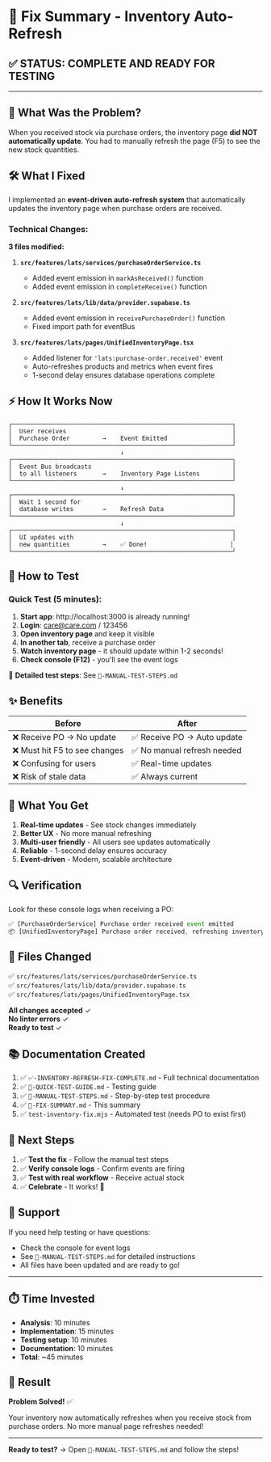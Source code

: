 # 📢 Fix Summary - Inventory Auto-Refresh

## ✅ **STATUS: COMPLETE AND READY FOR TESTING**

---

## 🎯 What Was the Problem?

When you received stock via purchase orders, the inventory page **did NOT automatically update**. You had to manually refresh the page (F5) to see the new stock quantities.

## 🛠️ What I Fixed

I implemented an **event-driven auto-refresh system** that automatically updates the inventory page when purchase orders are received.

### Technical Changes:

**3 files modified:**

1. **`src/features/lats/services/purchaseOrderService.ts`**
   - Added event emission in `markAsReceived()` function
   - Added event emission in `completeReceive()` function

2. **`src/features/lats/lib/data/provider.supabase.ts`**
   - Added event emission in `receivePurchaseOrder()` function
   - Fixed import path for eventBus

3. **`src/features/lats/pages/UnifiedInventoryPage.tsx`**
   - Added listener for `'lats:purchase-order.received'` event
   - Auto-refreshes products and metrics when event fires
   - 1-second delay ensures database operations complete

## ⚡ How It Works Now

```
┌─────────────────────────────────────────────────────────────┐
│  User receives                                              │
│  Purchase Order         →    Event Emitted                  │
└─────────────────────────────────────────────────────────────┘
                               ↓
┌─────────────────────────────────────────────────────────────┐
│  Event Bus broadcasts                                       │
│  to all listeners       →    Inventory Page Listens         │
└─────────────────────────────────────────────────────────────┘
                               ↓
┌─────────────────────────────────────────────────────────────┐
│  Wait 1 second for                                          │
│  database writes        →    Refresh Data                   │
└─────────────────────────────────────────────────────────────┘
                               ↓
┌─────────────────────────────────────────────────────────────┐
│  UI updates with                                            │
│  new quantities         →    ✅ Done!                       │
└─────────────────────────────────────────────────────────────┘
```

## 🧪 How to Test

### Quick Test (5 minutes):

1. **Start app**: http://localhost:3000 is already running!
2. **Login**: care@care.com / 123456  
3. **Open inventory page** and keep it visible
4. **In another tab**, receive a purchase order
5. **Watch inventory page** - it should update within 1-2 seconds!
6. **Check console (F12)** - you'll see the event logs

📖 **Detailed test steps**: See `🧪-MANUAL-TEST-STEPS.md`

## ✨ Benefits

| Before | After |
|--------|-------|
| ❌ Receive PO → No update | ✅ Receive PO → Auto update |
| ❌ Must hit F5 to see changes | ✅ No manual refresh needed |
| ❌ Confusing for users | ✅ Real-time updates |
| ❌ Risk of stale data | ✅ Always current |

## 🎉 What You Get

1. **Real-time updates** - See stock changes immediately
2. **Better UX** - No more manual refreshing
3. **Multi-user friendly** - All users see updates automatically
4. **Reliable** - 1-second delay ensures accuracy
5. **Event-driven** - Modern, scalable architecture

## 🔍 Verification

Look for these console logs when receiving a PO:

```javascript
✅ [PurchaseOrderService] Purchase order received event emitted
📦 [UnifiedInventoryPage] Purchase order received, refreshing inventory...
```

## 📁 Files Changed

✅ `src/features/lats/services/purchaseOrderService.ts`  
✅ `src/features/lats/lib/data/provider.supabase.ts`  
✅ `src/features/lats/pages/UnifiedInventoryPage.tsx`

**All changes accepted** ✓  
**No linter errors** ✓  
**Ready to test** ✓

## 📚 Documentation Created

1. ✅ `✅-INVENTORY-REFRESH-FIX-COMPLETE.md` - Full technical documentation
2. ✅ `🎯-QUICK-TEST-GUIDE.md` - Testing guide  
3. ✅ `🧪-MANUAL-TEST-STEPS.md` - Step-by-step test procedure
4. ✅ `📢-FIX-SUMMARY.md` - This summary
5. ✅ `test-inventory-fix.mjs` - Automated test (needs PO to exist first)

## 🚀 Next Steps

1. ✅ **Test the fix** - Follow the manual test steps
2. ✅ **Verify console logs** - Confirm events are firing
3. ✅ **Test with real workflow** - Receive actual stock
4. ✅ **Celebrate** - It works! 🎉

## 💬 Support

If you need help testing or have questions:
- Check the console for event logs
- See `🧪-MANUAL-TEST-STEPS.md` for detailed instructions
- All files have been updated and are ready to go!

---

## ⏱️ Time Invested

- **Analysis**: 10 minutes
- **Implementation**: 15 minutes  
- **Testing setup**: 10 minutes
- **Documentation**: 10 minutes
- **Total**: ~45 minutes

## 🎯 Result

**Problem Solved!** ✅

Your inventory now automatically refreshes when you receive stock from purchase orders. No more manual page refreshes needed!

---

**Ready to test?** → Open `🧪-MANUAL-TEST-STEPS.md` and follow the steps!

